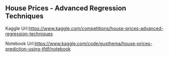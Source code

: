 ## House Prices - Advanced Regression Techniques

Kaggle Url:https://www.kaggle.com/competitions/house-prices-advanced-regression-techniques

Notebook Url:https://www.kaggle.com/code/gusthema/house-prices-prediction-using-tfdf/notebook

